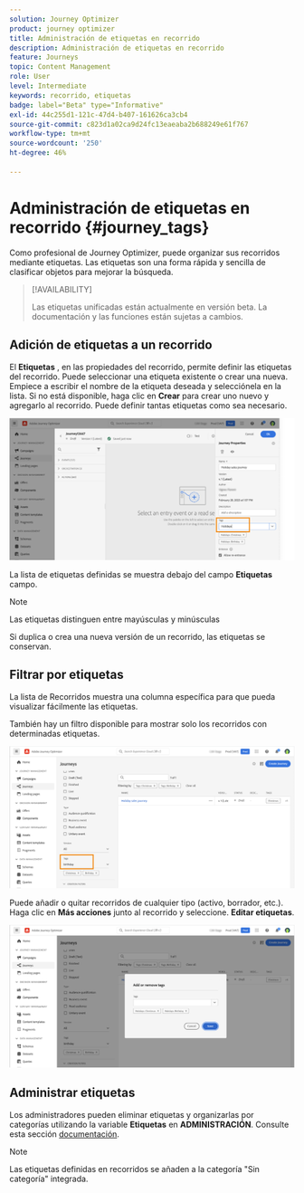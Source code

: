 ```yaml
---
solution: Journey Optimizer
product: journey optimizer
title: Administración de etiquetas en recorrido
description: Administración de etiquetas en recorrido
feature: Journeys
topic: Content Management
role: User
level: Intermediate
keywords: recorrido, etiquetas
badge: label="Beta" type="Informative"
exl-id: 44c255d1-121c-47d4-b407-161626ca3cb4
source-git-commit: c823d1a02ca9d24fc13eaeaba2b688249e61f767
workflow-type: tm+mt
source-wordcount: '250'
ht-degree: 46%

---
```


# Administración de etiquetas en recorrido {#journey_tags}

Como profesional de Journey Optimizer, puede organizar sus recorridos mediante etiquetas. Las etiquetas son una forma rápida y sencilla de clasificar objetos para mejorar la búsqueda.

>[!AVAILABILITY]
>
> Las etiquetas unificadas están actualmente en versión beta. La documentación y las funciones están sujetas a cambios.

## Adición de etiquetas a un recorrido

El **Etiquetas** , en las propiedades del recorrido, permite definir las etiquetas del recorrido. Puede seleccionar una etiqueta existente o crear una nueva. Empiece a escribir el nombre de la etiqueta deseada y selecciónela en la lista. Si no está disponible, haga clic en **Crear** para crear uno nuevo y agregarlo al recorrido. Puede definir tantas etiquetas como sea necesario.

![](assets/tags1.png)

La lista de etiquetas definidas se muestra debajo del campo **Etiquetas** campo.

>[!NOTE]
>
> Las etiquetas distinguen entre mayúsculas y minúsculas
> 
> Si duplica o crea una nueva versión de un recorrido, las etiquetas se conservan.

## Filtrar por etiquetas

La lista de Recorridos muestra una columna específica para que pueda visualizar fácilmente las etiquetas.

También hay un filtro disponible para mostrar solo los recorridos con determinadas etiquetas.

![](assets/tags2.png)

Puede añadir o quitar recorridos de cualquier tipo (activo, borrador, etc.). Haga clic en **Más acciones** junto al recorrido y seleccione. **Editar etiquetas**.

![](assets/tags3.png)

## Administrar etiquetas

Los administradores pueden eliminar etiquetas y organizarlas por categorías utilizando la variable **Etiquetas** en **ADMINISTRACIÓN**. Consulte esta sección [documentación](https://experienceleague.adobe.com/docs/experience-platform/administrative-tags/overview.html?lang=es).

>[!NOTE]
>
> Las etiquetas definidas en recorridos se añaden a la categoría &quot;Sin categoría&quot; integrada.
